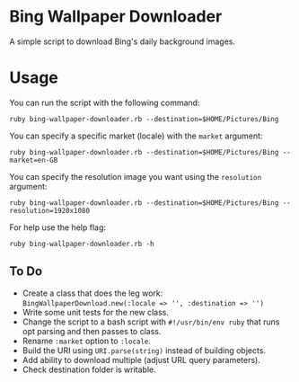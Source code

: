 # Bing Wallpaper Downloader
A simple script to download Bing's daily background images.

# Usage
You can run the script with the following command:

```
ruby bing-wallpaper-downloader.rb --destination=$HOME/Pictures/Bing
```

You can specify a specific market (locale) with the `market` argument:

```
ruby bing-wallpaper-downloader.rb --destination=$HOME/Pictures/Bing --market=en-GB
```

You can specify the resolution image you want using the `resolution` argument:

```
ruby bing-wallpaper-downloader.rb --destination=$HOME/Pictures/Bing --resolution=1920x1080
```

For help use the help flag:

```
ruby bing-wallpaper-downloader.rb -h
```

## To Do
- Create a class that does the leg work: `BingWallpaperDownload.new(:locale => '', :destination => '')`
- Write some unit tests for the new class.
- Change the script to a bash script with `#!/usr/bin/env ruby` that runs opt parsing and then passes to class.
- Rename `:market` option to `:locale`.
- Build the URI using `URI.parse(string)` instead of building objects.
- Add ability to download multiple (adjust URL query parameters).
- Check destination folder is writable.
